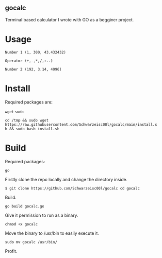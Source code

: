 ## gocalc
Terminal based calculator I wrote with GO as a begginer project.

# Usage
`Number 1 (1, 300, 43.432432)`


`Operator (+,-,*,/,:..)`


`Number 2 (192, 3.14, 4096)`




# Install
Required packages are:


`wget` `sudo`

`cd /tmp && sudo wget https://raw.githubusercontent.com/Schwarzeisc00l/gocalc/main/install.sh && sudo bash install.sh`


# Build

Required packages:


`go`

Firstly clone the repo locally and change the directory inside.


`$ git clone https://github.com/Schwarzeisc00l/gocalc cd gocalc` 


Build.


`go build gocalc.go`


Give it permission to run as a binary.


`chmod +x gocalc`


Move the binary to /usr/bin to easily execute it.


`sudo mv gocalc /usr/bin/`

Profit.



